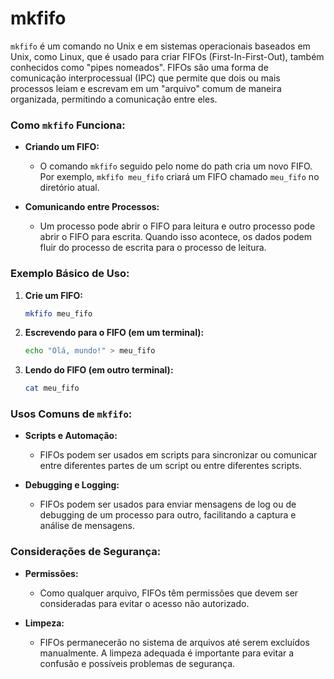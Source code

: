 # mkfifo

`mkfifo` é um comando no Unix e em sistemas operacionais baseados em Unix, como Linux, que é usado para criar FIFOs (First-In-First-Out), também conhecidos como "pipes nomeados". FIFOs são uma forma de comunicação interprocessual (IPC) que permite que dois ou mais processos leiam e escrevam em um "arquivo" comum de maneira organizada, permitindo a comunicação entre eles.

### Como `mkfifo` Funciona:

- **Criando um FIFO:**
  - O comando `mkfifo` seguido pelo nome do path cria um novo FIFO. Por exemplo, `mkfifo meu_fifo` criará um FIFO chamado `meu_fifo` no diretório atual.

- **Comunicando entre Processos:**
  - Um processo pode abrir o FIFO para leitura e outro processo pode abrir o FIFO para escrita. Quando isso acontece, os dados podem fluir do processo de escrita para o processo de leitura.

### Exemplo Básico de Uso:

1. **Crie um FIFO:**
   ```bash
   mkfifo meu_fifo
   ```

2. **Escrevendo para o FIFO (em um terminal):**
   ```bash
   echo "Olá, mundo!" > meu_fifo
   ```

3. **Lendo do FIFO (em outro terminal):**
   ```bash
   cat meu_fifo
   ```

### Usos Comuns de `mkfifo`:

- **Scripts e Automação:**
  - FIFOs podem ser usados em scripts para sincronizar ou comunicar entre diferentes partes de um script ou entre diferentes scripts.

- **Debugging e Logging:**
  - FIFOs podem ser usados para enviar mensagens de log ou de debugging de um processo para outro, facilitando a captura e análise de mensagens.

### Considerações de Segurança:

- **Permissões:**
  - Como qualquer arquivo, FIFOs têm permissões que devem ser consideradas para evitar o acesso não autorizado.
  
- **Limpeza:**
  - FIFOs permanecerão no sistema de arquivos até serem excluídos manualmente. A limpeza adequada é importante para evitar a confusão e possíveis problemas de segurança.
